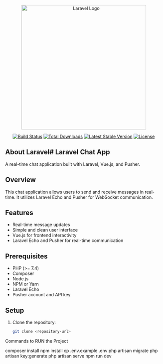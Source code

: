<p align="center"><a href="https://laravel.com" target="_blank"><img src="https://raw.githubusercontent.com/laravel/art/master/logo-lockup/5%20SVG/2%20CMYK/1%20Full%20Color/laravel-logolockup-cmyk-red.svg" width="400" alt="Laravel Logo"></a></p>

<p align="center">
<a href="https://github.com/laravel/framework/actions"><img src="https://github.com/laravel/framework/workflows/tests/badge.svg" alt="Build Status"></a>
<a href="https://packagist.org/packages/laravel/framework"><img src="https://img.shields.io/packagist/dt/laravel/framework" alt="Total Downloads"></a>
<a href="https://packagist.org/packages/laravel/framework"><img src="https://img.shields.io/packagist/v/laravel/framework" alt="Latest Stable Version"></a>
<a href="https://packagist.org/packages/laravel/framework"><img src="https://img.shields.io/packagist/l/laravel/framework" alt="License"></a>
</p>

## About Laravel# Laravel Chat App

A real-time chat application built with Laravel, Vue.js, and Pusher.

## Overview

This chat application allows users to send and receive messages in real-time. It utilizes Laravel Echo and Pusher for WebSocket communication.

## Features

- Real-time message updates
- Simple and clean user interface
- Vue.js for frontend interactivity
- Laravel Echo and Pusher for real-time communication

## Prerequisites

- PHP (>= 7.4)
- Composer
- Node.js
- NPM or Yarn
- Laravel Echo
- Pusher account and API key

## Setup

1. Clone the repository:

   ```bash
   git clone <repository-url>

Commands to RUN the Project

composer install
npm install
cp .env.example .env
php artisan migrate
php artisan key:generate
php artisan serve
npm run dev

